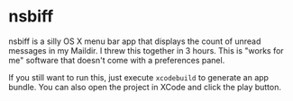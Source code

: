 # nsbiff

nsbiff is a silly OS X menu bar app that displays the count of unread messages in
my Maildir. I threw this together in 3 hours. This is "works for me" software that
doesn't come with a preferences panel.

If you still want to run this, just execute `xcodebuild` to generate an app bundle.
You can also open the project in XCode and click the play button.
